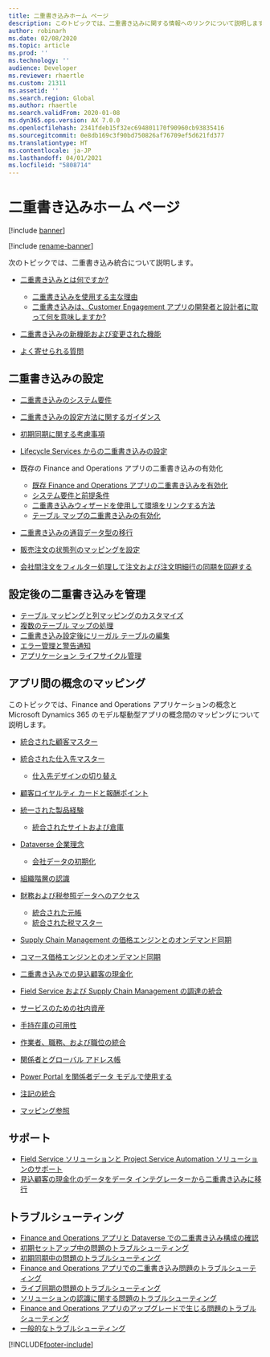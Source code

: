 ```yaml
---
title: 二重書き込みホーム ページ
description: このトピックでは、二重書き込みに関する情報へのリンクについて説明します。
author: robinarh
ms.date: 02/08/2020
ms.topic: article
ms.prod: ''
ms.technology: ''
audience: Developer
ms.reviewer: rhaertle
ms.custom: 21311
ms.assetid: ''
ms.search.region: Global
ms.author: rhaertle
ms.search.validFrom: 2020-01-08
ms.dyn365.ops.version: AX 7.0.0
ms.openlocfilehash: 2341fdeb15f32ec694801170f90960cb93835416
ms.sourcegitcommit: 0e8db169c3f90bd750826af76709ef5d621fd377
ms.translationtype: HT
ms.contentlocale: ja-JP
ms.lasthandoff: 04/01/2021
ms.locfileid: "5808714"
---
```

# <a name="dual-write-home-page"></a>二重書き込みホーム ページ

[!include [banner](../../includes/banner.md)]

[!include [rename-banner](~/includes/cc-data-platform-banner.md)]

次のトピックでは、二重書き込み統合について説明します。

+ [二重書き込みとは何ですか?](dual-write-overview.md)

    - [二重書き込みを使用する主な理由](dual-write-overview.md#top-reasons-to-use-dual-write)
    - [二重書き込みは、Customer Engagement アプリの開発者と設計者に取って何を意味しますか?](dual-write-overview.md#developer-architect)

+ [二重書き込みの新機能および変更された機能](whats-new-dual-write.md)
+ [よく寄せられる質問](dual-write-faq.md)    

## <a name="dual-write-setup"></a>二重書き込みの設定

+ [二重書き込みのシステム要件](dual-write-system-req.md)
+ [二重書き込みの設定方法に関するガイダンス](connection-setup.md)
+ [初期同期に関する考慮事項](initial-sync-guidance.md)
+ [Lifecycle Services からの二重書き込みの設定](lcs-setup.md)
+ 既存の Finance and Operations アプリの二重書き込みの有効化

    + [既存 Finance and Operations アプリの二重書き込みを有効化](enable-dual-write.md)
    + [システム要件と前提条件](requirements-and-prerequisites.md)
    + [二重書き込みウィザードを使用して環境をリンクする方法](link-your-environment.md)
    + [テーブル マップの二重書き込みの有効化](enable-entity-map.md)

+ [二重書き込みの通貨データ型の移行](currrency-decimal-places.md)
+ [販売注文の状態列のマッピングを設定](sales-status-map.md)
+ [会社間注文をフィルター処理して注文および注文明細行の同期を回避する](filtering-intercompany-orders.md)

## <a name="managing-dual-write-after-setup"></a>設定後の二重書き込みを管理

+ [テーブル マッピングと列マッピングのカスタマイズ](customizing-mappings.md)
+ [複数のテーブル マップの処理](multiple-entity-maps.md)
+ [二重書き込み設定後にリーガル テーブルの編集](edit-legal-entity.md)
+ [エラー管理と警告通知](errors-and-alerts.md)
+ [アプリケーション ライフサイクル管理](app-lifecycle-management.md)

## <a name="mapping-concepts-between-apps"></a>アプリ間の概念のマッピング

このトピックでは、Finance and Operations アプリケーションの概念と Microsoft Dynamics 365 のモデル駆動型アプリの概念間のマッピングについて説明します。

+ [統合された顧客マスター](customer-mapping.md)
+ [統合された仕入先マスター](vendor-mapping.md)

    + [仕入先デザインの切り替え](vendor-switch.md)

+ [顧客ロイヤルティ カードと報酬ポイント](loyalty-mapping.md)
+ [統一された製品経験](product-mapping.md)

    + [統合されたサイトおよび倉庫](sites-warehouses-mapping.md)

+ [Dataverse 企業理念](company-data.md)

    + [会社データの初期化](bootstrap-company-data.md)

+ [組織階層の認識](organization-mapping.md)
+ [財務および税参照データへのアクセス](finance-tax-reference.md)

    + [統合された元帳](ledger-mapping.md)
    + [統合された税マスター](tax-mapping.md)

+ [Supply Chain Management の価格エンジンとのオンデマンド同期](pricing-engine.md)
+ [コマース価格エンジンとのオンデマンド同期](commerce-pricing.md)
+ [二重書き込みでの見込顧客の現金化](dual-write-prospect-to-cash.md)
+ [Field Service および Supply Chain Management の調達の統合](scm-field-service-procurement.md)
+ [サービスのための社内資産](in-house-assets.md)
+ [手持在庫の可用性](inventory-availability.md)
+ [作業者、職務、および職位の統合](integrated-hr.md)
+ [関係者とグローバル アドレス帳](party-gab.md)
+ [Power Portal を関係者データ モデルで使用する](party-gab-portal.md)
+ [注記の統合](notes-integration.md)
+ [マッピング参照](mapping-reference.md)

## <a name="support"></a>サポート

+ [Field Service ソリューションと Project Service Automation ソリューションのサポート](field-service-project-service-automation.md)
+ [見込顧客の現金化のデータをデータ インテグレーターから二重書き込みに移行](migrate-prospect-to-cash.md)

## <a name="troubleshooting"></a>トラブルシューティング

+ [Finance and Operations アプリと Dataverse での二重書き込み構成の確認](dual-write-troubleshooting-verify-config.md)
+ [初期セットアップ中の問題のトラブルシューティング](dual-write-troubleshooting-initial-setup.md)
+ [初期同期中の問題のトラブルシューティング](dual-write-troubleshooting-initial-sync.md)
+ [Finance and Operations アプリでの二重書き込み問題のトラブルシューティング](dual-write-troubleshooting-dual-write-module.md)
+ [ライブ同期の問題のトラブルシューティング](dual-write-troubleshooting-live-sync.md)
+ [ソリューションの認識に関する問題のトラブルシューティング](dual-write-troubleshooting-solution-awareness.md)
+ [Finance and Operations アプリのアップグレードで生じる問題のトラブルシューティング](dual-write-troubleshooting-finops-upgrades.md)
+ [一般的なトラブルシューティング](dual-write-troubleshooting.md)


[!INCLUDE[footer-include](../../../../includes/footer-banner.md)]

